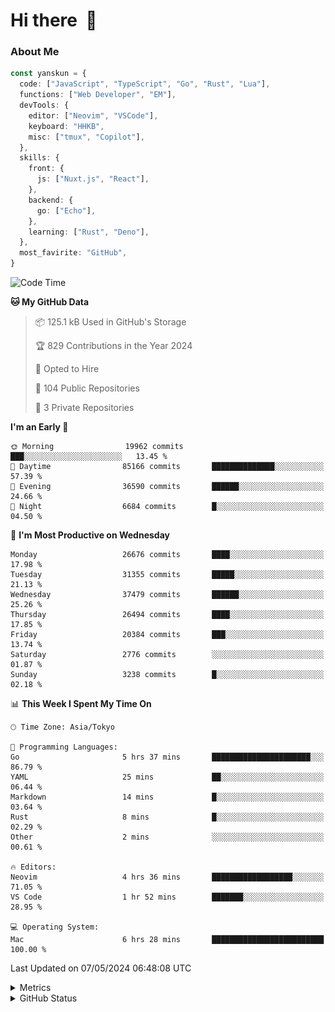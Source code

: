 # Hi there&nbsp; :wave:

### About Me

```ts
const yanskun = {
  code: ["JavaScript", "TypeScript", "Go", "Rust", "Lua"],
  functions: ["Web Developer", "EM"],
  devTools: {
    editor: ["Neovim", "VSCode"],
    keyboard: "HHKB",
    misc: ["tmux", "Copilot"],
  },
  skills: {
    front: {
      js: ["Nuxt.js", "React"],
    },
    backend: {
      go: ["Echo"],
    },
    learning: ["Rust", "Deno"],
  },
  most_favirite: "GitHub",
}
```

<!--START_SECTION:waka-->
![Code Time](http://img.shields.io/badge/Code%20Time-818%20hrs%2046%20mins-blue)

**🐱 My GitHub Data** 

> 📦 125.1 kB Used in GitHub's Storage 
 > 
> 🏆 829 Contributions in the Year 2024
 > 
> 💼 Opted to Hire
 > 
> 📜 104 Public Repositories 
 > 
> 🔑 3 Private Repositories 
 > 
**I'm an Early 🐤** 

```text
🌞 Morning                19962 commits       ███░░░░░░░░░░░░░░░░░░░░░░   13.45 % 
🌆 Daytime                85166 commits       ██████████████░░░░░░░░░░░   57.39 % 
🌃 Evening                36590 commits       ██████░░░░░░░░░░░░░░░░░░░   24.66 % 
🌙 Night                  6684 commits        █░░░░░░░░░░░░░░░░░░░░░░░░   04.50 % 
```
📅 **I'm Most Productive on Wednesday** 

```text
Monday                   26676 commits       ████░░░░░░░░░░░░░░░░░░░░░   17.98 % 
Tuesday                  31355 commits       █████░░░░░░░░░░░░░░░░░░░░   21.13 % 
Wednesday                37479 commits       ██████░░░░░░░░░░░░░░░░░░░   25.26 % 
Thursday                 26494 commits       ████░░░░░░░░░░░░░░░░░░░░░   17.85 % 
Friday                   20384 commits       ███░░░░░░░░░░░░░░░░░░░░░░   13.74 % 
Saturday                 2776 commits        ░░░░░░░░░░░░░░░░░░░░░░░░░   01.87 % 
Sunday                   3238 commits        █░░░░░░░░░░░░░░░░░░░░░░░░   02.18 % 
```


📊 **This Week I Spent My Time On** 

```text
🕑︎ Time Zone: Asia/Tokyo

💬 Programming Languages: 
Go                       5 hrs 37 mins       ██████████████████████░░░   86.79 % 
YAML                     25 mins             ██░░░░░░░░░░░░░░░░░░░░░░░   06.44 % 
Markdown                 14 mins             █░░░░░░░░░░░░░░░░░░░░░░░░   03.64 % 
Rust                     8 mins              █░░░░░░░░░░░░░░░░░░░░░░░░   02.29 % 
Other                    2 mins              ░░░░░░░░░░░░░░░░░░░░░░░░░   00.61 % 

🔥 Editors: 
Neovim                   4 hrs 36 mins       ██████████████████░░░░░░░   71.05 % 
VS Code                  1 hr 52 mins        ███████░░░░░░░░░░░░░░░░░░   28.95 % 

💻 Operating System: 
Mac                      6 hrs 28 mins       █████████████████████████   100.00 % 
```


 Last Updated on 07/05/2024 06:48:08 UTC
<!--END_SECTION:waka-->

<details>
  <summary>Metrics</summary>
  <img src="https://github.com/yanskun/yanskun/blob/main/github-metrics.svg" alt="Metrics">
</details>

<details>
  <summary>GitHub Status</summary>
  <picture>
    <source media="(prefers-color-scheme: dark)" srcset="https://raw.githubusercontent.com/yanskun/yanskun/master/profile-summary-card-output/nord_dark/0-profile-details.svg">
   <img src="https://raw.githubusercontent.com/yanskun/yanskun/master/profile-summary-card-output/default/0-profile-details.svg">
  </picture>
  <br>
  <picture>
    <source media="(prefers-color-scheme: dark)" srcset="https://raw.githubusercontent.com/yanskun/yanskun/master/profile-summary-card-output/nord_dark/1-repos-per-language.svg">
   <img src="https://raw.githubusercontent.com/yanskun/yanskun/master/profile-summary-card-output/default/1-repos-per-language.svg">
  </picture>
  <picture>
    <source media="(prefers-color-scheme: dark)" srcset="https://raw.githubusercontent.com/yanskun/yanskun/master/profile-summary-card-output/nord_dark/2-most-commit-language.svg">
   <img src="https://raw.githubusercontent.com/yanskun/yanskun/master/profile-summary-card-output/default/2-most-commit-language.svg">
  </picture>
  <br>
  <picture>
    <source media="(prefers-color-scheme: dark)" srcset="https://raw.githubusercontent.com/yanskun/yanskun/master/profile-summary-card-output/nord_dark/3-stats.svg">
   <img src="https://raw.githubusercontent.com/yanskun/yanskun/master/profile-summary-card-output/default/3-stats.svg">
  </picture>
  <picture>
    <source media="(prefers-color-scheme: dark)" srcset="https://raw.githubusercontent.com/yanskun/yanskun/master/profile-summary-card-output/nord_dark/4-productive-time.svg">
   <img src="https://raw.githubusercontent.com/yanskun/yanskun/master/profile-summary-card-output/default/4-productive-time.svg">
  </picture>
</details>
